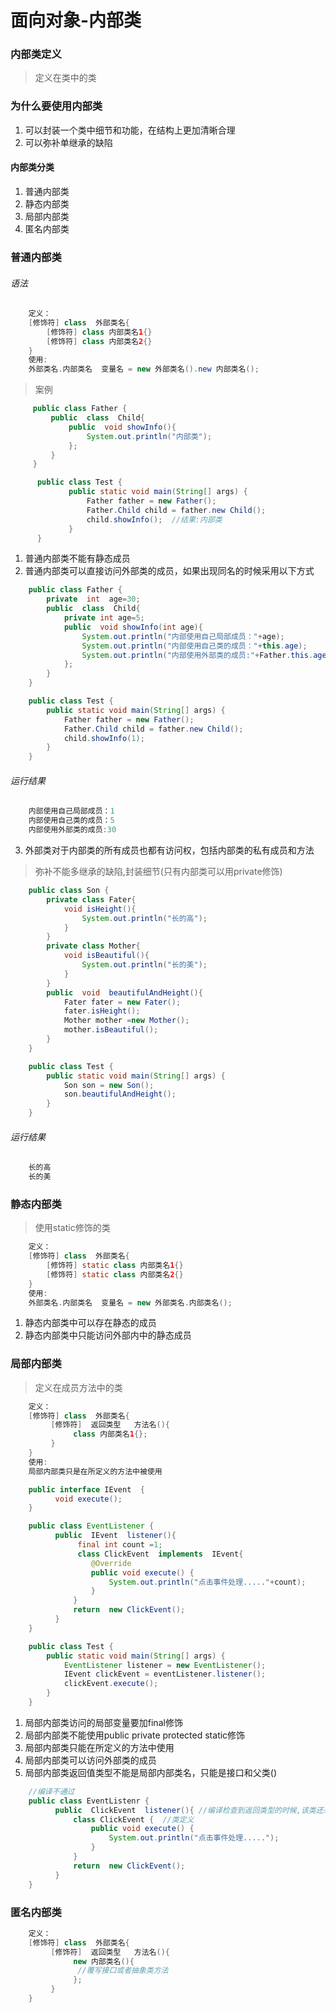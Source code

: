# 面向对象-内部类

### 内部类定义
>  定义在类中的类

### 为什么要使用内部类
1. 可以封装一个类中细节和功能，在结构上更加清晰合理
2. 可以弥补单继承的缺陷

#### 内部类分类
1. 普通内部类
2. 静态内部类
3. 局部内部类
4. 匿名内部类

### 普通内部类

###### 语法
``` java
    定义：
    [修饰符] class  外部类名{
        [修饰符] class 内部类名1{}
        [修饰符] class 内部类名2{}
    }
    使用:
    外部类名.内部类名  变量名 = new 外部类名().new 内部类名();
```
> 案例

``` java
     public class Father {
         public  class  Child{
             public  void showInfo(){
                 System.out.println("内部类");
             };
         }
     }

      public class Test {
             public static void main(String[] args) {
                 Father father = new Father();
                 Father.Child child = father.new Child();
                 child.showInfo();  //结果:内部类
             }
      }

```
1. 普通内部类不能有静态成员
2. 普通内部类可以直接访问外部类的成员，如果出现同名的时候采用以下方式
``` java
    public class Father {
        private  int  age=30;
        public  class  Child{
            private int age=5;
            public  void showInfo(int age){
                System.out.println("内部使用自己局部成员："+age);
                System.out.println("内部使用自己类的成员："+this.age);
                System.out.println("内部使用外部类的成员:"+Father.this.age);
            };
        }
    }

    public class Test {
        public static void main(String[] args) {
            Father father = new Father();
            Father.Child child = father.new Child();
            child.showInfo(1);
        }
    }
```
###### 运行结果
``` java
    内部使用自己局部成员：1
    内部使用自己类的成员：5
    内部使用外部类的成员:30
```
3. 外部类对于内部类的所有成员也都有访问权，包括内部类的私有成员和方法
>  弥补不能多继承的缺陷,封装细节(只有内部类可以用private修饰)
``` java
    public class Son {
        private class Fater{
            void isHeight(){
                System.out.println("长的高");
            }
        }
        private class Mother{
            void isBeautiful(){
                System.out.println("长的美");
            }
        }
        public  void  beautifulAndHeight(){
            Fater fater = new Fater();
            fater.isHeight();
            Mother mother =new Mother();
            mother.isBeautiful();
        }
    }

    public class Test {
        public static void main(String[] args) {
            Son son = new Son();
            son.beautifulAndHeight();
        }
    }
```
###### 运行结果
``` java
    长的高
    长的美
```

###  静态内部类
>  使用static修饰的类

``` java
    定义：
    [修饰符] class  外部类名{
        [修饰符] static class 内部类名1{}
        [修饰符] static class 内部类名2{}
    }
    使用:
    外部类名.内部类名  变量名 = new 外部类名.内部类名();
```
1. 静态内部类中可以存在静态的成员
2. 静态内部类中只能访问外部内中的静态成员

###  局部内部类
> 定义在成员方法中的类

``` java
    定义：
    [修饰符] class  外部类名{
         [修饰符]  返回类型   方法名(){
              class 内部类名1{};
         }
    }
    使用:
    局部内部类只是在所定义的方法中被使用
```
``` java
    public interface IEvent  {
          void execute();
    }

    public class EventListener {
          public  IEvent  listener(){
               final int count =1;
               class ClickEvent  implements  IEvent{
                  @Override
                  public void execute() {
                      System.out.println("点击事件处理....."+count);
                  }
              }
              return  new ClickEvent();
          }
    }

    public class Test {
        public static void main(String[] args) {
            EventListener listener = new EventListener();
            IEvent clickEvent = eventListener.listener();
            clickEvent.execute();
        }
    }

```
1. 局部内部类访问的局部变量要加final修饰
2. 局部内部类不能使用public private protected static修饰
3. 局部内部类只能在所定义的方法中使用
4. 局部内部类可以访问外部类的成员
5. 局部内部类返回值类型不能是局部内部类名，只能是接口和父类()
``` java
    //编译不通过
    public class EventListenr {
          public  ClickEvent  listener(){ //编译检查到返回类型的时候,该类还未定义
              class ClickEvent {  //类定义
                  public void execute() {
                      System.out.println("点击事件处理.....");
                  }
              }
              return  new ClickEvent();
          }
    }
```

###  匿名内部类
``` java
    定义：
    [修饰符] class  外部类名{
         [修饰符]  返回类型   方法名(){
              new 内部类名(){
               //覆写接口或者抽象类方法
              };
         }
    }
```


























